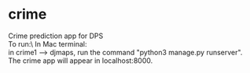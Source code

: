 # crime
Crime prediction app for DPS\
To run:\ 
  In Mac terminal:\
    in crime1 --> djmaps, run the command "python3 manage.py runserver". The crime app will appear in localhost:8000.
